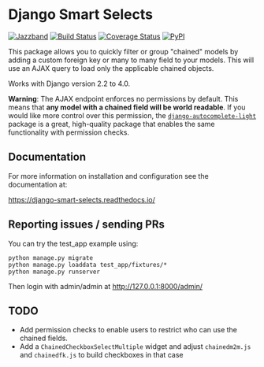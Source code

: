 # Django Smart Selects

[![Jazzband](https://jazzband.co/static/img/badge.svg)](https://jazzband.co/)
[![Build Status](https://github.com/jazzband/django-smart-selects/workflows/Test/badge.svg)](https://github.com/jazzband/django-smart-selects/actions)
[![Coverage Status](https://codecov.io/gh/jazzband/django-smart-selects/branch/master/graph/badge.svg)](https://codecov.io/gh/jazzband/django-smart-selects)
[![PyPI](https://img.shields.io/pypi/v/django-smart-selects.svg)](https://pypi.org/project/django-smart-selects/)

This package allows you to quickly filter or group "chained" models by adding a custom foreign key or many to many field to your models. This will use an AJAX query to load only the applicable chained objects.

Works with Django version 2.2 to 4.0.

**Warning**: The AJAX endpoint enforces no permissions by default.  This means that **any model with a chained field will be world readable**. If you would like more control over this permission, the [`django-autocomplete-light`](https://github.com/yourlabs/django-autocomplete-light) package is a great, high-quality package that enables the same functionality with permission checks.

## Documentation

For more information on installation and configuration see the documentation at:

https://django-smart-selects.readthedocs.io/

## Reporting issues / sending PRs

You can try the test_app example using:

```shell
python manage.py migrate
python manage.py loaddata test_app/fixtures/*
python manage.py runserver
```

Then login with admin/admin at http://127.0.0.1:8000/admin/


## TODO

* Add permission checks to enable users to restrict who can use the chained fields.
* Add a `ChainedCheckboxSelectMultiple` widget and adjust `chainedm2m.js` and `chainedfk.js` to build checkboxes in that case
